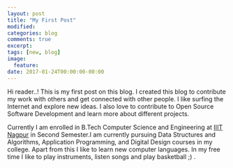 ```yaml
---
layout: post
title: "My First Post"
modified:
categories: blog
comments: true
excerpt:
tags: [new, blog]
image:
  feature:
date: 2017-01-24T00:00:00-00:00
---
```

Hi reader..!
This is my first post on this blog. I created this blog to contribute my work with others and get connected with other people. I like surfing the Internet and explore new ideas. I also love to contribute to Open Source Software Development and learn more about different projects.

Currently I am enrolled in B.Tech Computer Science and Engineering at <a href="http://www.iiitn.ac.in">IIIT Nagpur</a> in Second Semester.I am currently pursuing Data Structures and Algorithms, Application Programming, and Digital Design courses in my college. Apart from this I like to learn new computer languages.
In my free time I like to play instruments, listen songs and play basketball ;) .
